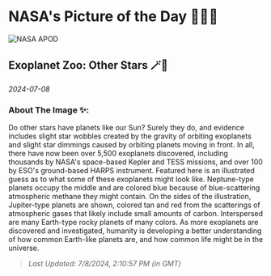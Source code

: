 
# NASA's Picture of the Day 🧑‍🚀💫

  ![NASA APOD](https://apod.nasa.gov/apod/image/2407/ExoplanetZoo_Vargic_2000.jpg)
  
  ## Exoplanet Zoo: Other Stars 🪄🌌
  
  _2024-07-08_
  
  ### About The Image ✨: 
  
  Do other stars have planets like our Sun? Surely they do, and evidence includes slight star wobbles created by the gravity of orbiting exoplanets and slight star dimmings caused by orbiting planets moving in front. In all, there have now been over 5,500 exoplanets discovered, including thousands by NASA's space-based Kepler and TESS missions, and over 100 by ESO's ground-based HARPS instrument.  Featured here is an illustrated guess as to what some of these exoplanets might look like. Neptune-type planets occupy the middle and are colored blue because of blue-scattering atmospheric methane they might contain. On the sides of the illustration, Jupiter-type planets are shown, colored tan and red from the scatterings of atmospheric gases that likely include small amounts of carbon.  Interspersed are many Earth-type rocky planets of many colors. As more exoplanets are discovered and investigated, humanity is developing a better understanding of how common Earth-like planets are, and how common life might be in the universe.
  
  
  
  > _Last Updated: 7/8/2024, 2:10:57 PM (in GMT)_
  